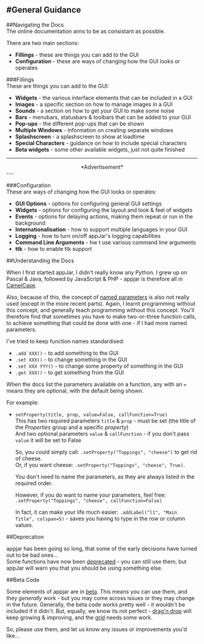 #General Guidance
---

##Navigating the Docs  
The online documentation aims to be as consistant as possible.  

There are two main sections:  

* **Fillings** - these are things you can add to the GUI  
* **Configuration** - these are ways of changing how the GUI looks or operates  

###Fillings  
These are things you can add to the GUI:  

* **Widgets** - the various interface elements that can be included in a GUI  
* **Images** - a specific section on how to manage images in a GUI  
* **Sounds** - a section on how to get your GUI to make some noise  
* **Bars** - menubars, statusbars & toolbars that can be added to your GUI  
* **Pop-ups** - the different pop-ups that can be shown  
* **Multiple Windows** - information on creating separate windows  
* **Splashscreen** - a splashscreen to show at loadtime  
* **Special Characters** - guidance on how to include special characters  
* **Beta widgets** - some other available widgets, just not quite finished  

---
<div style='text-align: center;'>
*Advertisement*  
<script async src="//pagead2.googlesyndication.com/pagead/js/adsbygoogle.js"></script>
<ins class="adsbygoogle"
    style="display:block"
    data-ad-format="fluid"
    data-ad-layout-key="-gw-13-4l+6+pt"
    data-ad-client="ca-pub-6185596049817878"
    data-ad-slot="5627392164"></ins>
<script>(adsbygoogle = window.adsbygoogle || []).push({});</script>
</div>
---

###Configuration  
These are ways of changing how the GUI looks or operates:  

* **GUI Options** - options for configuring general GUI settings  
* **Widgets** - options for configuring the layout and look & feel of widgets  
* **Events** - options for delaying actions, making them repeat or run in the background  
* **Internationalisation** - how to support multiple languages in your GUI  
* **Logging** - how to turn on/off appJar's logging capabilities  
* **Command Line Arguments** - hw t use various command line arguments  
* **ttk** - how to enable ttk support  

##Understanding the Docs  

When I first started appJar, I didn't really know any Python. I grew up on Pascal & Java, followed by JavaScript & PHP - appjar is therefore all in [CamelCase](https://en.wikipedia.org/wiki/Camel_case).

Also, because of this, the concept of [named parameters](https://en.wikipedia.org/wiki/Named_parameter) is also not really used (except in the more recent parts). Again, I learnt programming without this concept, and generally teach programming without this concept. You'll therefore find that sometimes you have to make two-or-three function calls, to achieve something that could be done with one - if I had more named parameters.

I've tried to keep function names standardised:

* `.add XXX()` - to add something to the GUI   
* `.set XXX()` - to change something in the GUI  
* `.set XXX YYY()` - to change some property of something in the GUI  
* `.get XXX()` - to get something from the GUI

When the docs list the parameters available on a function, any with an `=` means they are optional, with the default being shown.  

For example:  

* `setProperty(title, prop, value=False, callFunction=True)`  
    This has two required parameters `title` & `prop` - must be set (the title of the *Properties* group and a specific *property*)  
    And two optional parameters `value` & `callFunction` - if you don't pass `value` it will be set to False  

    So, you could simply call: `.setProperty("Toppings", "cheese")` to get rid of cheese.  
    Or, if you want cheese: `.setProperty("Toppings", "cheese", True)`.  

    You don't need to name the parameters, as they are always listed in the required order.  

    However, if you do want to name your parameters, feel free: `.setProperty("Toppings", "cheese", callFunction=False)`  

    In fact, it can make your life much easier: `.addLabel("l1", "Main Title", colspan=5)` - saves you having to type in the row or column values.  

##Deprecation

appjar has been going so long, that some of the early decisions have turned out to be bad ones...  
Some functions have now been [deprecated](https://en.wikipedia.org/wiki/Deprecation) - you can still use them, but appJar will warn you that you should be using something else.  

##Beta Code

Some elements of appjar are in [beta](https://en.wikipedia.org/wiki/Software_release_life_cycle#BETA). This means you can use them, and they *generally* work - but you may come across issues or they may change in the future. Generally, the beta code works pretty well - it wouldn't be included if it didn't. But, equally, we know its not perfect - [drag'n drop](/pythonDnD) will keep growing & improving, and the [grid](/pythonDevWidgets/#grid) needs some work.  

So, please use them, and let us know any issues or improvements you'd like...  
